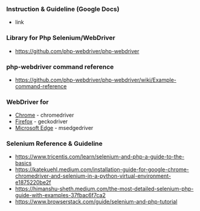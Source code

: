 ### Instruction & Guideline (Google Docs)
- link

### Library for Php Selenium/WebDriver
- https://github.com/php-webdriver/php-webdriver

### php-webdriver command reference
- https://github.com/php-webdriver/php-webdriver/wiki/Example-command-reference

### WebDriver for
- [Chrome](https://googlechromelabs.github.io/chrome-for-testing/) - chromedriver 
- [Firefox](https://github.com/mozilla/geckodriver/releases/tag/v0.34.0) - geckodriver
- [Microsoft Edge](https://developer.microsoft.com/en-us/microsoft-edge/tools/webdriver/?form=MA13LH) - msedgedriver 


### Selenium Reference & Guideline
- https://www.tricentis.com/learn/selenium-and-php-a-guide-to-the-basics
- https://katekuehl.medium.com/installation-guide-for-google-chrome-chromedriver-and-selenium-in-a-python-virtual-environment-e1875220be2f
- https://himanshu-sheth.medium.com/the-most-detailed-selenium-php-guide-with-examples-37fbac6f7ca2
- https://www.browserstack.com/guide/selenium-and-php-tutorial
